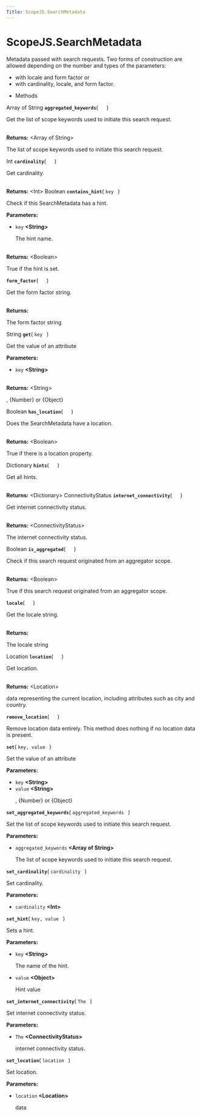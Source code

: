 ```yaml
---
Title: ScopeJS.SearchMetadata
---
```


# ScopeJS.SearchMetadata

<p>Metadata passed with search requests.
Two forms of construction are allowed depending on the number
and types of the parameters:</p>
<ul>
<li>with locale and form factor
or</li>
<li>with cardinality, locale, and form factor.</li>
</ul>
<ul>
<li>Methods</li>
</ul>
<div>
Array of String <strong class="name"><code>aggregated_keywords</code></strong>( <code>  </code> ) 
<br>
<p>Get the list of scope keywords used to initiate this search request.</p>
<br><strong>Returns:</strong> &lt;Array of String&gt; <p>The list of scope keywords used to initiate this search request.</p>
Int <strong class="name"><code>cardinality</code></strong>( <code>  </code> ) 
<br>
<p>Get cardinality.</p>
<br><strong>Returns:</strong> &lt;Int&gt; 
Boolean <strong class="name"><code>contains_hint</code></strong>( <code>key </code> ) 
<br>
<p>Check if this SearchMetadata has a hint.</p>
<strong>Parameters:</strong>
<ul class="params">
<li>
<code>key</code> <strong>&lt;String&gt;</strong>
<p>The hint name.</p>
</li>
</ul>
<br><strong>Returns:</strong> &lt;Boolean&gt; <p>True if the hint is set.</p>
<strong class="name"><code>form_factor</code></strong>( <code>  </code> ) 
<br>
<p>Get the form factor string.</p>
<br><strong>Returns:</strong> <p>The form factor string</p>
String <strong class="name"><code>get</code></strong>( <code>key </code> ) 
<br>
<p>Get the value of an attribute</p>
<strong>Parameters:</strong>
<ul class="params">
<li>
<code>key</code> <strong>&lt;String&gt;</strong>
</li>
</ul>
<br><strong>Returns:</strong> &lt;String&gt; <p>, {Number} or {Object}</p>
Boolean <strong class="name"><code>has_location</code></strong>( <code>  </code> ) 
<br>
<p>Does the SearchMetadata have a location.</p>
<br><strong>Returns:</strong> &lt;Boolean&gt; <p>True if there is a location property.</p>
Dictionary <strong class="name"><code>hints</code></strong>( <code>  </code> ) 
<br>
<p>Get all hints.</p>
<br><strong>Returns:</strong> &lt;Dictionary&gt; 
ConnectivityStatus <strong class="name"><code>internet_connectivity</code></strong>( <code>  </code> ) 
<br>
<p>Get internet connectivity status.</p>
<br><strong>Returns:</strong> &lt;ConnectivityStatus&gt; <p>The internet connectivity status.</p>
Boolean <strong class="name"><code>is_aggregated</code></strong>( <code>  </code> ) 
<br>
<p>Check if this search request originated from an aggregator scope.</p>
<br><strong>Returns:</strong> &lt;Boolean&gt; <p>True if this search request originated from an aggregator scope.</p>
<strong class="name"><code>locale</code></strong>( <code>  </code> ) 
<br>
<p>Get the locale string.</p>
<br><strong>Returns:</strong> <p>The locale string</p>
Location <strong class="name"><code>location</code></strong>( <code>  </code> ) 
<br>
<p>Get location.</p>
<br><strong>Returns:</strong> &lt;Location&gt; <p>data representing the current location, including attributes such as city and country.</p>
<strong class="name"><code>remove_location</code></strong>( <code>  </code> ) 
<br>
<p>Remove location data entirely.
This method does nothing if no location data is present.</p>
<strong class="name"><code>set</code></strong>( <code>key, value </code> ) 
<br>
<p>Set the value of an attribute</p>
<strong>Parameters:</strong>
<ul class="params">
<li>
<code>key</code> <strong>&lt;String&gt;</strong>
</li>
<li>
<code>value</code> <strong>&lt;String&gt;</strong>
<p>, {Number} or {Object}</p>
</li>
</ul>
<strong class="name"><code>set_aggregated_keywords</code></strong>( <code>aggregated_keywords </code> ) 
<br>
<p>Set the list of scope keywords used to initiate this search request.</p>
<strong>Parameters:</strong>
<ul class="params">
<li>
<code>aggregated_keywords</code> <strong>&lt;Array of String&gt;</strong>
<p>The list of scope keywords used to initiate this search request.</p>
</li>
</ul>
<strong class="name"><code>set_cardinality</code></strong>( <code>cardinality </code> ) 
<br>
<p>Set cardinality.</p>
<strong>Parameters:</strong>
<ul class="params">
<li>
<code>cardinality</code> <strong>&lt;Int&gt;</strong>
</li>
</ul>
<strong class="name"><code>set_hint</code></strong>( <code>key, value </code> ) 
<br>
<p>Sets a hint.</p>
<strong>Parameters:</strong>
<ul class="params">
<li>
<code>key</code> <strong>&lt;String&gt;</strong>
<p>The name of the hint.</p>
</li>
<li>
<code>value</code> <strong>&lt;Object&gt;</strong>
<p>Hint value</p>
</li>
</ul>
<strong class="name"><code>set_internet_connectivity</code></strong>( <code>The </code> ) 
<br>
<p>Set internet connectivity status.</p>
<strong>Parameters:</strong>
<ul class="params">
<li>
<code>The</code> <strong>&lt;ConnectivityStatus&gt;</strong>
<p>internet connectivity status.</p>
</li>
</ul>
<strong class="name"><code>set_location</code></strong>( <code>location </code> ) 
<br>
<p>Set location.</p>
<strong>Parameters:</strong>
<ul class="params">
<li>
<code>location</code> <strong>&lt;Location&gt;</strong>
<p>data</p>
</li>
</ul>
